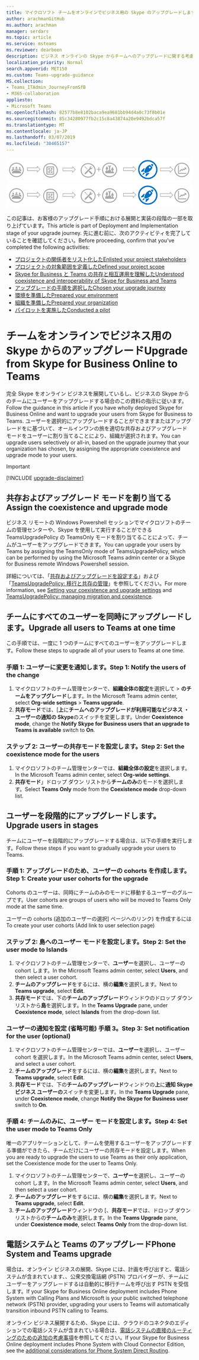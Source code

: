 ```yaml
---
title: マイクロソフト チームをオンラインでビジネス用の Skype のアップグレードします。展開
author: arachmanGitHub
ms.author: arachman
manager: serdars
ms.topic: article
ms.service: msteams
ms.reviewer: dearbeen
description: ビジネス オンラインの Skype からチームへのアップグレードに関する考慮事項
localization_priority: Normal
search.appverid: MET150
ms.custom: Teams-upgrade-guidance
MS.collection:
- Teams_ITAdmin_JourneyFromSfB
- M365-collaboration
appliesto:
- Microsoft Teams
ms.openlocfilehash: 82577b8e8102baca9ea9681bb94d4a0c73f8b01e
ms.sourcegitcommit: 85c34280977fb2c15c8a43874a20e9492bdca57f
ms.translationtype: MT
ms.contentlocale: ja-JP
ms.lasthandoff: 03/07/2019
ms.locfileid: "30465157"
---
```

<span data-ttu-id="1d6df-103">![展開と実装の段階に重点を置いた、アップグレード手順の各段階](media/upgrade-banner-deployment.png "展開と実装の段階に重点を置いた、アップグレード手順の各段階")</span><span class="sxs-lookup"><span data-stu-id="1d6df-103">![Stages of the upgrade journey, with emphasis on the Deployment and Implementation stage](media/upgrade-banner-deployment.png "Stages of the upgrade journey, with emphasis on the Deployment and Implementation stage")</span></span>

<span data-ttu-id="1d6df-104">この記事は、お客様のアップグレード手順における展開と実装の段階の一部を取り上げています。</span><span class="sxs-lookup"><span data-stu-id="1d6df-104">This article is part of Deployment and Implementation stage of your upgrade journey.</span></span> <span data-ttu-id="1d6df-105">先に進む前に、次のアクティビティを完了していることを確認してください。</span><span class="sxs-lookup"><span data-stu-id="1d6df-105">Before proceeding, confirm that you’ve completed the following activities:</span></span>

- [<span data-ttu-id="1d6df-106">プロジェクトの関係者をリスト化した</span><span class="sxs-lookup"><span data-stu-id="1d6df-106">Enlisted your project stakeholders</span></span>](upgrade-enlist-stakeholders.md)
- [<span data-ttu-id="1d6df-107">プロジェクトの対象範囲を定義した</span><span class="sxs-lookup"><span data-stu-id="1d6df-107">Defined your project scope</span></span>](https://aka.ms/SkypetoTeams-Scope)
- [<span data-ttu-id="1d6df-108">Skype for Business と Teams の共存と相互運用を理解した</span><span class="sxs-lookup"><span data-stu-id="1d6df-108">Understood coexistence and interoperability of Skype for Business and Teams</span></span>](https://aka.ms/SkypeToTeams-Coexist)
- [<span data-ttu-id="1d6df-109">アップグレードの手順を選択した</span><span class="sxs-lookup"><span data-stu-id="1d6df-109">Chosen your upgrade journey</span></span>](upgrade-and-coexistence-of-skypeforbusiness-and-teams.md)
- [<span data-ttu-id="1d6df-110">環境を準備した</span><span class="sxs-lookup"><span data-stu-id="1d6df-110">Prepared your environment</span></span>](https://aka.ms/SkypeToTeams-TechnicalReadiness)
- [<span data-ttu-id="1d6df-111">組織を準備した</span><span class="sxs-lookup"><span data-stu-id="1d6df-111">Prepared your organization</span></span>](https://aka.ms/SkypeToTeams-UserReadiness)
- [<span data-ttu-id="1d6df-112">パイロットを実施した</span><span class="sxs-lookup"><span data-stu-id="1d6df-112">Conducted a pilot</span></span>](https://aka.ms/SkypeToTeams-Pilot)

# <a name="upgrade-from-skype-for-business-online-to-teams"></a><span data-ttu-id="1d6df-113">チームをオンラインでビジネス用の Skype からのアップグレード</span><span class="sxs-lookup"><span data-stu-id="1d6df-113">Upgrade from Skype for Business Online to Teams</span></span>

<span data-ttu-id="1d6df-114">完全 Skype をオンライン ビジネスを展開しているし、ビジネスの Skype からのチームにユーザーをアップグレードする場合のこの資料の指示に従います。</span><span class="sxs-lookup"><span data-stu-id="1d6df-114">Follow the guidance in this article if you have wholly deployed Skype for Business Online and want to upgrade your users from Skype for Business to Teams.</span></span> <span data-ttu-id="1d6df-115">ユーザーを選択的にアップグレードすることができますまたはアップグレードをに基づいて、オールインワンの旅を適切な共存およびアップグレード モードをユーザーに割り当てることにより、組織が選択されます。</span><span class="sxs-lookup"><span data-stu-id="1d6df-115">You can upgrade users selectively or all-in, based on the upgrade journey that your organization has chosen, by assigning the appropriate coexistence and upgrade mode to your users.</span></span>

> [!IMPORTANT]
> [!INCLUDE [upgrade-disclaimer](includes/upgrade-disclaimer.md)]

## <a name="assign-the-coexistence-and-upgrade-mode"></a><span data-ttu-id="1d6df-116">共存およびアップグレード モードを割り当てる</span><span class="sxs-lookup"><span data-stu-id="1d6df-116">Assign the coexistence and upgrade mode</span></span>

<span data-ttu-id="1d6df-117">ビジネス リモートの Windows Powershell セッションでマイクロソフトのチームの管理センターや、Skype を使用して実行することができる TeamsUpgradePolicy の TeamsOnly モードを割り当てることによって、チームがユーザーをアップグレードできます。</span><span class="sxs-lookup"><span data-stu-id="1d6df-117">You can upgrade your users by Teams by assigning the TeamsOnly mode of TeamsUpgradePolicy, which can be performed by using the Microsoft Teams admin center or a Skype for Business remote Windows Powershell session.</span></span>

<span data-ttu-id="1d6df-118">詳細については、「[共存およびアップグレードを設定する](https://aka.ms/SkypeToTeams-SetCoexistence)」および「[TeamsUpgradePolicy: 移行と共存の管理](migration-interop-guidance-for-teams-with-skype.md#teamsupgradepolicy-managing-migration-and-co-existence)」を参照してください。</span><span class="sxs-lookup"><span data-stu-id="1d6df-118">For more information, see [Setting your coexistence and upgrade settings](https://aka.ms/SkypeToTeams-SetCoexistence) and [TeamsUpgradePolicy: managing migration and coexistence](migration-interop-guidance-for-teams-with-skype.md#teamsupgradepolicy-managing-migration-and-co-existence).</span></span>

## <a name="upgrade-all-users-to-teams-at-one-time"></a><span data-ttu-id="1d6df-119">チームにすべてのユーザーを同時にアップグレードします。</span><span class="sxs-lookup"><span data-stu-id="1d6df-119">Upgrade all users to Teams at one time</span></span>

<span data-ttu-id="1d6df-120">この手順では、一度に 1 つのチームにすべてのユーザーをアップグレードします。</span><span class="sxs-lookup"><span data-stu-id="1d6df-120">Follow these steps to upgrade all of your users to Teams at one time.</span></span>

### <a name="step-1-notify-the-users-of-the-change"></a><span data-ttu-id="1d6df-121">手順 1: ユーザーに変更を通知します。</span><span class="sxs-lookup"><span data-stu-id="1d6df-121">Step 1: Notify the users of the change</span></span>

1. <span data-ttu-id="1d6df-122">マイクロソフトのチーム管理センターで、**組織全体の設定**を選択して > **のチームをアップグレード**します。</span><span class="sxs-lookup"><span data-stu-id="1d6df-122">In the Microsoft Teams admin center, select **Org-wide settings** > **Teams upgrade**.</span></span>
2. <span data-ttu-id="1d6df-123">**共存モード**では、[**上**に**チームへのアップグレードが利用可能なビジネス ・ ユーザーの通知の Skype**のスイッチを変更します。</span><span class="sxs-lookup"><span data-stu-id="1d6df-123">Under **Coexistence mode**, change the **Notify Skype for Business users that an upgrade to Teams is available** switch to **On**.</span></span>

### <a name="step-2-set-the-coexistence-mode-for-the-users"></a><span data-ttu-id="1d6df-124">ステップ 2: ユーザーの共存モードを設定します。</span><span class="sxs-lookup"><span data-stu-id="1d6df-124">Step 2: Set the coexistence mode for the users</span></span>

1. <span data-ttu-id="1d6df-125">マイクロソフトのチーム管理センターでは、**組織全体の設定**を選択します。</span><span class="sxs-lookup"><span data-stu-id="1d6df-125">In the Microsoft Teams admin center, select **Org-wide settings**.</span></span>
2. <span data-ttu-id="1d6df-126">**共存モード**」ドロップ ダウン リストから**チームのみ**のモードを選択します。</span><span class="sxs-lookup"><span data-stu-id="1d6df-126">Select **Teams Only** mode from the **Coexistence mode** drop-down list.</span></span>

## <a name="upgrade-users-in-stages"></a><span data-ttu-id="1d6df-127">ユーザーを段階的にアップグレードします。</span><span class="sxs-lookup"><span data-stu-id="1d6df-127">Upgrade users in stages</span></span>

<span data-ttu-id="1d6df-128">チームにユーザーを段階的にアップグレードする場合は、以下の手順を実行します。</span><span class="sxs-lookup"><span data-stu-id="1d6df-128">Follow these steps if you want to gradually upgrade your users to Teams.</span></span>

### <a name="step-1-create-your-user-cohorts-for-the-upgrade"></a><span data-ttu-id="1d6df-129">手順 1: アップグレードのため、ユーザーの cohorts を作成します。</span><span class="sxs-lookup"><span data-stu-id="1d6df-129">Step 1: Create your user cohorts for the upgrade</span></span>

<span data-ttu-id="1d6df-130">Cohorts のユーザーは、同時にチームのみのモードに移動するユーザーのグループです。</span><span class="sxs-lookup"><span data-stu-id="1d6df-130">User cohorts are groups of users who will be moved to Teams Only mode at the same time.</span></span>

<span data-ttu-id="1d6df-131">ユーザーの cohorts (追加のユーザーの選択] ページへのリンク) を作成するには</span><span class="sxs-lookup"><span data-stu-id="1d6df-131">To create your user cohorts (Add link to user selection page)</span></span>

### <a name="step-2-set-the-user-mode-to-islands"></a><span data-ttu-id="1d6df-132">ステップ 2: 島へのユーザー モードを設定します。</span><span class="sxs-lookup"><span data-stu-id="1d6df-132">Step 2: Set the user mode to Islands</span></span>

1. <span data-ttu-id="1d6df-133">マイクロソフトのチーム管理センターで、**ユーザー**を選択し、ユーザーの cohort します。</span><span class="sxs-lookup"><span data-stu-id="1d6df-133">In the Microsoft Teams admin center, select **Users**, and then select a user cohort.</span></span>
2. <span data-ttu-id="1d6df-134">**チームのアップグレード**をするには、横の**編集**を選択します。</span><span class="sxs-lookup"><span data-stu-id="1d6df-134">Next to **Teams upgrade**, select **Edit**.</span></span>
3. <span data-ttu-id="1d6df-135">**共存モード**では、下の**チームのアップグレード**ウィンドウのドロップ ダウン リストから**島**を選択します。</span><span class="sxs-lookup"><span data-stu-id="1d6df-135">In the **Teams Upgrade** pane, under **Coexistence mode**, select **Islands** from the drop-down list.</span></span>

### <a name="step-3-set-notification-for-the-user-optional"></a><span data-ttu-id="1d6df-136">ユーザーの通知を設定 (省略可能) 手順 3。</span><span class="sxs-lookup"><span data-stu-id="1d6df-136">Step 3: Set notification for the user (optional)</span></span>

1. <span data-ttu-id="1d6df-137">マイクロソフトのチーム管理センターでは、**ユーザー**を選択し、ユーザー cohort を選択します。</span><span class="sxs-lookup"><span data-stu-id="1d6df-137">In the Microsoft Teams admin center, select **Users**, and select a user cohort.</span></span>
2. <span data-ttu-id="1d6df-138">**チームのアップグレード**をするには、横の**編集**を選択します。</span><span class="sxs-lookup"><span data-stu-id="1d6df-138">Next to **Teams upgrade**, select **Edit**.</span></span>
3. <span data-ttu-id="1d6df-139">**共存モード**では、下の**チームのアップグレード**ウィンドウの**上**に**通知 Skype ビジネス ユーザーの**スイッチを変更します。</span><span class="sxs-lookup"><span data-stu-id="1d6df-139">In the **Teams Upgrade** pane, under **Coexistence mode**, change **Notify the Skype for Business user** switch to **On**.</span></span>

### <a name="step-4-set-the-user-mode-to-teams-only"></a><span data-ttu-id="1d6df-140">手順 4: チームのみに、ユーザー モードを設定します。</span><span class="sxs-lookup"><span data-stu-id="1d6df-140">Step 4: Set the user mode to Teams Only</span></span>

<span data-ttu-id="1d6df-141">唯一のアプリケーションとして、チームを使用するユーザーをアップグレードする準備ができたら、チームだけにユーザーの共存モードを設定します。</span><span class="sxs-lookup"><span data-stu-id="1d6df-141">When you are ready to upgrade the users to use Teams as their only application, set the Coexistence mode for the user to Teams Only.</span></span>

1. <span data-ttu-id="1d6df-142">マイクロソフトのチーム管理センターで、**ユーザー**を選択し、ユーザーの cohort します。</span><span class="sxs-lookup"><span data-stu-id="1d6df-142">In the Microsoft Teams admin center, select **Users**, and then select a user cohort.</span></span>
2. <span data-ttu-id="1d6df-143">**チームのアップグレード**をするには、横の**編集**を選択します。</span><span class="sxs-lookup"><span data-stu-id="1d6df-143">Next to **Teams upgrade**, select **Edit**.</span></span>
3. <span data-ttu-id="1d6df-144">**チームのアップグレード**ウィンドウの [、**共存モード**では、ドロップ ダウン リストからの**チームのみ**を選択します。</span><span class="sxs-lookup"><span data-stu-id="1d6df-144">In the **Teams Upgrade** pane, under **Coexistence mode**, select **Teams Only** from the drop-down list.</span></span>

## <a name="phone-system-and-teams-upgrade"></a><span data-ttu-id="1d6df-145">電話システムと Teams のアップグレード</span><span class="sxs-lookup"><span data-stu-id="1d6df-145">Phone System and Teams upgrade</span></span>

<span data-ttu-id="1d6df-146">場合は、オンライン ビジネスの展開、Skype には、計画を呼び出すと、電話システムが含まれています、、公衆交換電話網 (PSTN) プロバイダーが、チームにユーザーをアップグレードするは自動的に移行チームを呼び出す PSTN を受信します。</span><span class="sxs-lookup"><span data-stu-id="1d6df-146">If your Skype for Business Online deployment includes Phone System with Calling Plans and Microsoft is your public switched telephone network (PSTN) provider, upgrading your users to Teams will automatically transition inbound PSTN calling to Teams.</span></span>

<span data-ttu-id="1d6df-147">オンライン ビジネス展開するため、Skype には、クラウドのコネクタのエディションでの電話システムが含まれている場合は、[電話システムの直接のルーティングのための追加の考慮事項](2-envision-make-my-service-decisions-direct-routing.md)を参照してください。</span><span class="sxs-lookup"><span data-stu-id="1d6df-147">If your Skype for Business Online deployment includes Phone System with Cloud Connector Edition, see the [additional considerations for Phone System Direct Routing](2-envision-make-my-service-decisions-direct-routing.md).</span></span>